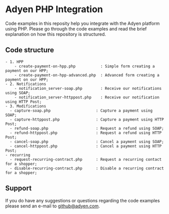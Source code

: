 Adyen PHP Integration
==============
Code examples in this reposity help you integrate with the Adyen platform using PHP. Please go through the code examples 
and read the brief explanation on how this repository is structured.

## Code structure
```
- 1. HPP
    - create-payment-on-hpp.php           : Simple form creating a payment on our HPP;
    - create-payment-on-hpp-advanced.php  : Advanced form creating a payment on our HPP;
- 2. Notifications
    - notification_server-soap.php        : Receive our notifications using SOAP;
    - notification_server-httppost.php    : Receive our notification using HTTP Post;
- 3. Modifications
  - capture-soap.php                    : Capture a payment using SOAP;
  - capture-httppost.php                : Capture a payment using HTTP Post;
  - refund-soap.php                     : Request a refund using SOAP;
  - refund-httppost.php                 : Request a refund using HTTP Post;
  - cancel-soap.php                     : Cancel a payment using SOAP;
  - cancel-httppost.php                 : Cancel a payment using HTTP Post;
- recurring
  - request-recurring-contract.php      : Request a recurring contact for a shopper;
  - disable-recurring-contract.php      : Disable a recurring contract for a shopper;
```

## Support
If you do have any suggestions or questions regarding the code examples please send an e-mail to github@adyen.com.
